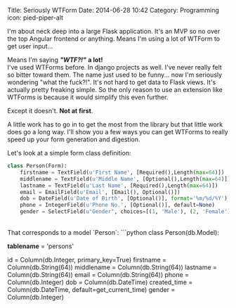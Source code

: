 Title: Seriously WTForm
Date: 2014-06-28 10:42
Category: Programming
icon: pied-piper-alt

I'm about neck deep into a large Flask application. It's an MVP so no over the top
Angular frontend or anything. Means I'm using a lot of WTForm to get user input...

Means I'm saying ***"WTF?!"***  **a lot!**<br>
I've used WTForms before. In django projects as well. I've never really felt so bitter
toward them. The name just used to be funny... now I'm seriously wondering "what the fuck?!".
It's not hard to get data to Flask views. It's actually pretty freaking simple. So the only
reason to use an extension like WTForms is because it would simplify this even further.

Except it doesn't. **Not at first**.

A little work has to go in to get the most from the library but that little work does go
a long way. I'll show you a few ways you can get WTForms to really speed up your form
generation and digestion.

Let's look at a simple form class definition:
```python
class Person(Form):
    firstname = TextField(u'First Name', [Required(),Length(max=64)])
    middlename = TextField(u'Middle Name', [Optional(),Length(max=64)])
    lastname = TextField(u'Last Name', [Required(),Length(max=64)])
    email = EmailField(u'Email', [Email(), Optional()])
    dob = DateField(u'Date of Birth', [Optional()], format='%m/%d/%Y')
    phone = IntegerField(u'Phone No.', [Optional()], default=None)
    gender = SelectField(u"Gender", choices=[(1, 'Male'), (2, 'Female')])
```

<br>
That corresponds to a model `Person`:
```python
class Person(db.Model):

  __tablename__ = 'persons'

  id = Column(db.Integer, primary_key=True)
  firstname = Column(db.String(64))
  middlename = Column(db.String(64))
  lastname = Column(db.String(64))
  email = Column(db.String(64))
  phone = Column(db.Integer)
  dob = Column(db.DateTime)
  created_time = Column(db.DateTime, default=get_current_time)
  gender = Column(db.Integer)
```